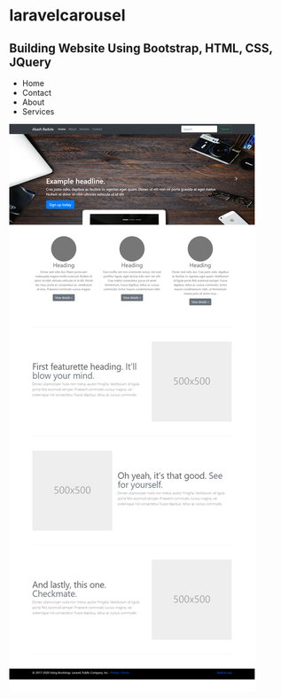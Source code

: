 # laravelcarousel
## Building Website Using Bootstrap, HTML, CSS, JQuery
* Home
* Contact
* About
* Services


![Laravel Carousel](https://raw.githubusercontent.com/akashbadole/laravelcarousel/master/akash_badole_laravel.png)
